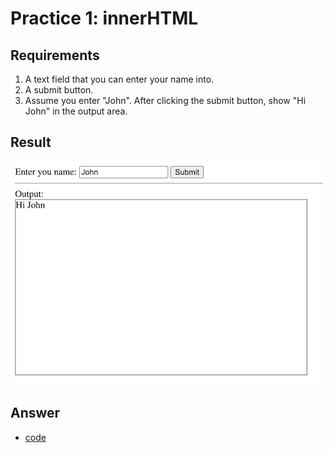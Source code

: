 # Practice 1: innerHTML

## Requirements
1. A text field that you can enter your name into.
2. A submit button.
3. Assume you enter "John". After clicking the submit button, show "Hi John" in the output area.

## Result

![](./practice1_innerHTML_result.png)

## Answer

* [code](./practice1_innerHTML.html)
